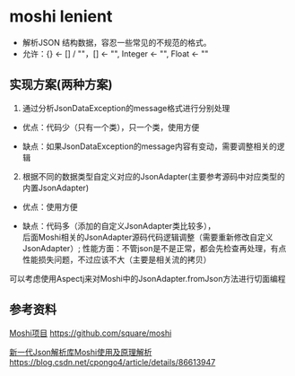 # moshi lenient

 * 解析JSON 结构数据，容忍一些常见的不规范的格式。
 * 允许：{} <- [] / ""，[] <- "", Integer <- "", Float <- ""

## 实现方案(两种方案)

1. 通过分析JsonDataException的message格式进行分别处理

* 优点：代码少（只有一个类），只一个类，使用方便

* 缺点：如果JsonDataException的message内容有变动，需要调整相关的逻辑


2. 根据不同的数据类型自定义对应的JsonAdapter(主要参考源码中对应类型的内置JsonAdapter)

* 优点：使用方便

* 缺点：代码多（添加的自定义JsonAdapter类比较多），<br>后面Moshi相关的JsonAdapter源码代码逻辑调整（需要重新修改自定义JsonAdapter）;
性能方面：不管json是不是正常，都会先检查再处理，有点性能损失问题，不过应该不大（主要是相关流的拷贝）

可以考虑使用Aspectj来对Moshi中的JsonAdapter.fromJson方法进行切面编程


## 参考资料

[Moshi项目]("https://github.com/square/moshi") https://github.com/square/moshi

[新一代Json解析库Moshi使用及原理解析]("https://blog.csdn.net/cpongo4/article/details/86613947") https://blog.csdn.net/cpongo4/article/details/86613947
